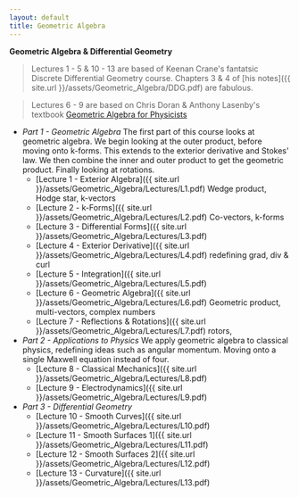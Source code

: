 ```yaml
---
layout: default
title: Geometric Algebra
---
```


**Geometric Algebra & Differential Geometry**
> Lectures 1 - 5 & 10 - 13 are based of Keenan Crane's fantatsic Discrete Differential Geometry course. Chapters 3 & 4 of [his notes]({{ site.url }}/assets/Geometric_Algebra/DDG.pdf) are fabulous.

> Lectures 6 - 9 are based on Chris Doran & Anthony Lasenby's textbook [Geometric Algebra for Physicists]( {{site.url}}/assets/Geometric_Algebra/GAforPhysics.pdf)

- *Part 1 - Geometric Algebra*
The first part of this course looks at geometric algebra. We begin looking at the outer product, before moving onto k-forms. This extends to the exterior derivative and Stokes' law. We then combine the inner and outer product to get the geometric product. Finally looking at rotations.
  - [Lecture 1 - Exterior Algebra]({{ site.url }}/assets/Geometric_Algebra/Lectures/L1.pdf)
  Wedge product, Hodge star, k-vectors
  - [Lecture 2 - k-Forms]({{ site.url }}/assets/Geometric_Algebra/Lectures/L2.pdf)
  Co-vectors, k-forms
  - [Lecture 3 - Differential Forms]({{ site.url }}/assets/Geometric_Algebra/Lectures/L3.pdf)
  - [Lecture 4 - Exterior Derivative]({{ site.url }}/assets/Geometric_Algebra/Lectures/L4.pdf)
  redefining grad, div & curl
  - [Lecture 5 - Integration]({{ site.url }}/assets/Geometric_Algebra/Lectures/L5.pdf)
  - [Lecture 6 - Geometric Algebra]({{ site.url }}/assets/Geometric_Algebra/Lectures/L6.pdf)
  Geometric product, multi-vectors, complex numbers
  - [Lecture 7 - Reflections & Rotations]({{ site.url }}/assets/Geometric_Algebra/Lectures/L7.pdf)
  rotors,
- *Part 2 - Applications to Physics*
We apply geometric algebra to classical physics, redefining ideas such as angular momentum. Moving onto a single Maxwell equation instead of four.
  - [Lecture 8 - Classical Mechanics]({{ site.url }}/assets/Geometric_Algebra/Lectures/L8.pdf)
  - [Lecture 9 - Electrodynamics]({{ site.url }}/assets/Geometric_Algebra/Lectures/L9.pdf)
- *Part 3 - Differential Geometry*
  - [Lecture 10 - Smooth Curves]({{ site.url }}/assets/Geometric_Algebra/Lectures/L10.pdf)
  - [Lecture 11 - Smooth Surfaces 1]({{ site.url }}/assets/Geometric_Algebra/Lectures/L11.pdf)
  - [Lecture 12 - Smooth Surfaces 2]({{ site.url }}/assets/Geometric_Algebra/Lectures/L12.pdf)
  - [Lecture 13 - Curvature]({{ site.url }}/assets/Geometric_Algebra/Lectures/L13.pdf)

